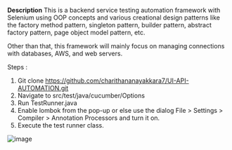 **Description**
This is a backend service testing automation framework with Selenium using OOP concepts and various creational design patterns like the factory method pattern, singleton pattern, builder pattern, abstract factory pattern, page object model pattern, etc.

Other than that, this framework will mainly focus on managing connections with databases, AWS, and web servers.

Steps :

1) Git clone https://github.com/charithananayakkara7/UI-API-AUTOMATION.git
2) Navigate to src/test/java/cucumber/Options
3) Run TestRunner.java
4) Enable lombok from the pop-up or else use the dialog File > Settings > Compiler > Annotation Processors and turn it on.
5) Execute the test runner class.

![image](https://user-images.githubusercontent.com/49636974/160889891-4c88845f-e702-42df-921a-b3d8f0e4894c.png)
